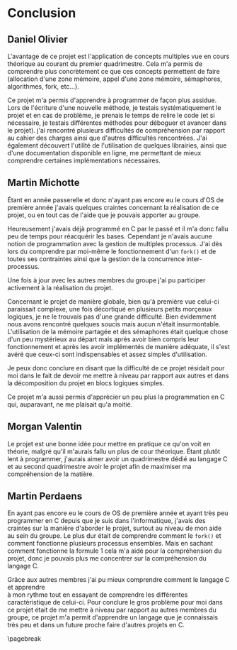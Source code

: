 Conclusion
=============

## Daniel Olivier

L'avantage de ce projet est l'application de concepts multiples vue en cours théorique au courant du premier quadrimestre.
Cela m'a permis de comprendre plus concrètement ce que ces concepts permettent de faire (allocation d'une zone mémoire, 
appel d'une zone mémoire, sémaphores, algorithmes, fork, etc...).

Ce projet m'a permis d'apprendre à programmer de façon plus assidue.
Lors de l'écriture d'une nouvelle méthode, je testais systématiquement le projet et en cas de problème, je prenais 
le temps de relire le code (et si nécessaire, je testais différentes méthodes pour déboguer et avancer dans le projet).
j'ai rencontré plusieurs difficultés de compréhension par rapport au cahier des charges ainsi que d'autres difficultés 
rencontrées. J'ai également découvert l'utilité de l'utilisation de quelques librairies, ainsi 
que d'une documentation disponible en ligne, me permettant de mieux comprendre certaines implémentations nécessaires.

## Martin Michotte

Étant en année passerelle et donc n'ayant pas encore eu le cours d'OS de première année j'avais quelques craintes concernant 
la réalisation de ce projet, ou en tout cas de l'aide que je pouvais apporter au groupe.

Heureusement j'avais déjà programmé en C par le passé et il m'a donc fallu peu de temps pour réacquérir les bases. 
Cependant je n'avais aucune notion de programmation avec la gestion de multiples processus. J'ai dès lors du comprendre 
par moi-même le fonctionnement d'un `fork()` et de toutes ses contraintes ainsi que la gestion de la concurrence inter-processus. 

Une fois à jour avec les autres membres du groupe j'ai pu participer activement à la réalisation du projet. 

Concernant le projet de manière globale, bien qu'à première vue celui-ci paraissait complexe, une fois décortiqué en plusieurs 
petits morçeaux logiques, je ne le trouvais pas d'une grande difficulté. Bien évidemment nous avons rencontré quelques soucis 
mais aucun n'était insurmontable. L'utilisation de la mémoire partagée et des sémaphores était quelque chose d'un peu mystérieux 
au départ mais après avoir bien compris leur fonctionnement et après les avoir implémentés de manière adéquate, il s'est avéré 
que ceux-ci sont indispensables   et assez simples d'utilisation. 

Je peux donc conclure en disant que la difficulté de ce projet résidait pour moi dans le fait de devoir me mettre à niveau 
par rapport aux autres et dans la décomposition du projet en blocs logiques simples. 

Ce projet m'a aussi permis d'apprécier un peu plus la programmation en C qui, auparavant, ne me plaisait qu'a moitié.  

## Morgan Valentin

Le projet est une bonne idée pour mettre en pratique ce qu'on voit en théorie, malgré qu'il m'aurais fallu un plus 
de cour théorique. Étant plutôt lent à programmer, j'aurais aimer avoir un quadrimestre dédié au langage C et 
au second quadrimestre avoir le projet afin de maximiser ma compréhension de la matière.

## Martin Perdaens

En ayant pas encore eu le cours de OS de première année et ayant très peu programmer en C depuis que je suis dans l'informatique, 
j'avais des craintes sur la manière d'aborder le projet, surtout au niveau de mon aide au sein du groupe.
Le plus dur était de comprendre comment le `fork()` et comment fonctionne plusieurs processus ensembles.
Mais en sachant comment fonctionne la formule 1 cela m'a aidé pour la compréhension du projet, donc je pouvais plus  me 
concentrer sur la compréhension du langage C. 

Grâce aux autres membres j'ai pu mieux comprendre comment le langage C et apprendre  
à mon rythme tout en essayant de comprendre les différentes caractéristique de celui-ci. Pour conclure le gros problème pour moi 
dans ce projet était de me  mettre à niveau par rapport au autres membres du groupe, ce projet m'a permit d'apprendre un langage 
que je connaissais très peu et dans un future proche faire d'autres projets en C.

\pagebreak
 
